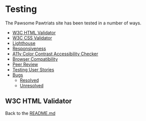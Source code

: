 # Testing 

The Pawsome Pawtriats site has been tested in a number of ways.

- [W3C HTML Validator](#w3c-html-validator) 
- [W3C CSS Validator](#w3c-css-validator)
- [Lighthouse](#lighthouse)
- [Responsiveness](#responsiveness)
- [A11y Color Contrast Accessibility Checker](#a11y-color-contrast-accessibility-checker)
- [Browser Compatibility](#browser-compatibility)
- [Peer Review](#peer-review)
- [Testing User Stories](#testing-user-stories)
- [Bugs](#bugs)
    - [Resolved](#resolved)
    - [Unresolved](#unresolved)


## W3C HTML Validator

Back to the [README.md](./README.md#testing)